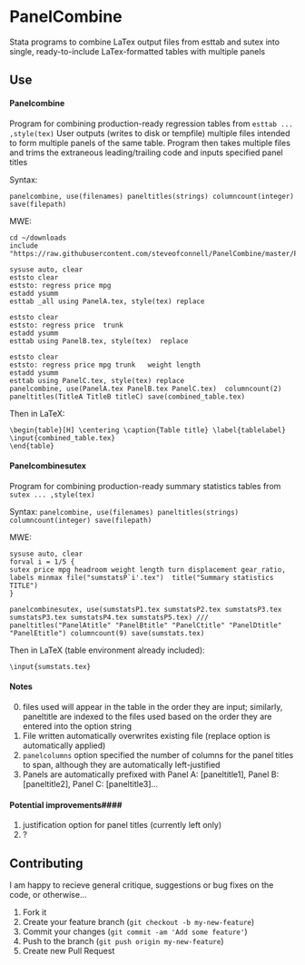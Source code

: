 # PanelCombine

Stata programs to combine LaTex output files from esttab and sutex into single, ready-to-include LaTex-formatted tables with multiple panels

## Use
#### Panelcombine
Program for combining production-ready regression tables from `esttab ... ,style(tex)`
User outputs (writes to disk or tempfile) multiple files intended to form multiple panels of the same table.
Program then takes multiple files and trims the extraneous leading/trailing code and inputs specified panel titles

Syntax:

`panelcombine, use(filenames) paneltitles(strings) columncount(integer) save(filepath)`


MWE:

````
cd ~/downloads
include "https://raw.githubusercontent.com/steveofconnell/PanelCombine/master/PanelCombine.do"

sysuse auto, clear
eststo clear
eststo: regress price mpg
estadd ysumm
esttab _all using PanelA.tex, style(tex) replace

eststo clear
eststo: regress price  trunk
estadd ysumm
esttab using PanelB.tex, style(tex)  replace

eststo clear
eststo: regress price mpg trunk   weight length
estadd ysumm
esttab using PanelC.tex, style(tex) replace
panelcombine, use(PanelA.tex PanelB.tex PanelC.tex)  columncount(2) paneltitles(TitleA TitleB titleC) save(combined_table.tex)
````

Then in LaTeX:

````
\begin{table}[H] \centering \caption{Table title} \label{tablelabel}
\input{combined_table.tex}
\end{table}
````


#### Panelcombinesutex
Program for combining production-ready summary statistics tables from `sutex ... ,style(tex)`

Syntax:
`panelcombine, use(filenames) paneltitles(strings) columncount(integer) save(filepath)`


MWE:
````
sysuse auto, clear
forval i = 1/5 {
sutex price mpg headroom weight length turn displacement gear_ratio, labels minmax file("sumstatsP`i'.tex")  title("Summary statistics TITLE")
}

panelcombinesutex, use(sumstatsP1.tex sumstatsP2.tex sumstatsP3.tex sumstatsP3.tex sumstatsP4.tex sumstatsP5.tex) ///
paneltitles("PanelAtitle" "PanelBtitle" "PanelCtitle" "PanelDtitle" "PanelEtitle") columncount(9) save(sumstats.tex)
````

Then in LaTeX (table environment already included):

````
\input{sumstats.tex}
````

#### Notes

0. files used will appear in the table in the order they are input; similarly, paneltitle are indexed to the files used based on the order they are entered into the option string
1. File written automatically overwrites existing file (replace option is automatically applied)
2. `panelcolumns` option specified the number of columns for the panel titles to span, although they are automatically left-justified
3. Panels are automatically prefixed with Panel A: [paneltitle1], Panel B: [paneltitle2], Panel C: [paneltitle3]...


#### Potential improvements####


1. justification option for panel titles (currently left only)
2. ?


## Contributing
I am happy to recieve general critique, suggestions or bug fixes on the code, or otherwise...

1. Fork it
2. Create your feature branch (`git checkout -b my-new-feature`)
3. Commit your changes (`git commit -am 'Add some feature'`)
4. Push to the branch (`git push origin my-new-feature`)
5. Create new Pull Request

